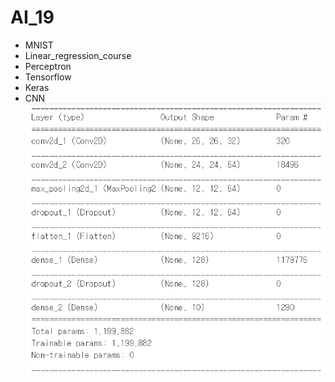 # AI_19
* MNIST
* Linear_regression_course
* Perceptron
* Tensorflow
* Keras
* CNN
![keras](./keras.png)
